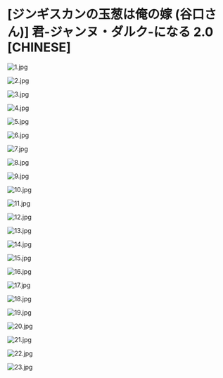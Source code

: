 # [ジンギスカンの玉葱は俺の嫁 (谷口さん)] 君-ジャンヌ・ダルク-になる 2.0 [CHINESE]
![1.jpg](https://raw.githubusercontent.com/JackCobra11/COBRA11/master/%5BDschinghis%20Khan%20no%20Tamanegi%20wa%20Ore%20no%20Yome%20(Taniguchi-san)%5D%20Kimi%20-Jeanne%20d'Arc-%20ni%20Naru%202.0%20(FateGrand%20Order)/1.jpg)

![2.jpg](https://raw.githubusercontent.com/JackCobra11/COBRA11/master/%5BDschinghis%20Khan%20no%20Tamanegi%20wa%20Ore%20no%20Yome%20(Taniguchi-san)%5D%20Kimi%20-Jeanne%20d'Arc-%20ni%20Naru%202.0%20(FateGrand%20Order)/2.jpg)

![3.jpg](https://raw.githubusercontent.com/JackCobra11/COBRA11/master/%5BDschinghis%20Khan%20no%20Tamanegi%20wa%20Ore%20no%20Yome%20(Taniguchi-san)%5D%20Kimi%20-Jeanne%20d'Arc-%20ni%20Naru%202.0%20(FateGrand%20Order)/3.jpg)

![4.jpg](https://raw.githubusercontent.com/JackCobra11/COBRA11/master/%5BDschinghis%20Khan%20no%20Tamanegi%20wa%20Ore%20no%20Yome%20(Taniguchi-san)%5D%20Kimi%20-Jeanne%20d'Arc-%20ni%20Naru%202.0%20(FateGrand%20Order)/4.jpg)

![5.jpg](https://raw.githubusercontent.com/JackCobra11/COBRA11/master/%5BDschinghis%20Khan%20no%20Tamanegi%20wa%20Ore%20no%20Yome%20(Taniguchi-san)%5D%20Kimi%20-Jeanne%20d'Arc-%20ni%20Naru%202.0%20(FateGrand%20Order)/5.jpg)

![6.jpg](https://raw.githubusercontent.com/JackCobra11/COBRA11/master/%5BDschinghis%20Khan%20no%20Tamanegi%20wa%20Ore%20no%20Yome%20(Taniguchi-san)%5D%20Kimi%20-Jeanne%20d'Arc-%20ni%20Naru%202.0%20(FateGrand%20Order)/6.jpg)

![7.jpg](https://raw.githubusercontent.com/JackCobra11/COBRA11/master/%5BDschinghis%20Khan%20no%20Tamanegi%20wa%20Ore%20no%20Yome%20(Taniguchi-san)%5D%20Kimi%20-Jeanne%20d'Arc-%20ni%20Naru%202.0%20(FateGrand%20Order)/7.jpg)

![8.jpg](https://raw.githubusercontent.com/JackCobra11/COBRA11/master/%5BDschinghis%20Khan%20no%20Tamanegi%20wa%20Ore%20no%20Yome%20(Taniguchi-san)%5D%20Kimi%20-Jeanne%20d'Arc-%20ni%20Naru%202.0%20(FateGrand%20Order)/8.jpg)

![9.jpg](https://raw.githubusercontent.com/JackCobra11/COBRA11/master/%5BDschinghis%20Khan%20no%20Tamanegi%20wa%20Ore%20no%20Yome%20(Taniguchi-san)%5D%20Kimi%20-Jeanne%20d'Arc-%20ni%20Naru%202.0%20(FateGrand%20Order)/9.jpg)

![10.jpg](https://raw.githubusercontent.com/JackCobra11/COBRA11/master/%5BDschinghis%20Khan%20no%20Tamanegi%20wa%20Ore%20no%20Yome%20(Taniguchi-san)%5D%20Kimi%20-Jeanne%20d'Arc-%20ni%20Naru%202.0%20(FateGrand%20Order)/10.jpg)

![11.jpg](https://raw.githubusercontent.com/JackCobra11/COBRA11/master/%5BDschinghis%20Khan%20no%20Tamanegi%20wa%20Ore%20no%20Yome%20(Taniguchi-san)%5D%20Kimi%20-Jeanne%20d'Arc-%20ni%20Naru%202.0%20(FateGrand%20Order)/11.jpg)

![12.jpg](https://raw.githubusercontent.com/JackCobra11/COBRA11/master/%5BDschinghis%20Khan%20no%20Tamanegi%20wa%20Ore%20no%20Yome%20(Taniguchi-san)%5D%20Kimi%20-Jeanne%20d'Arc-%20ni%20Naru%202.0%20(FateGrand%20Order)/12.jpg)

![13.jpg](https://raw.githubusercontent.com/JackCobra11/COBRA11/master/%5BDschinghis%20Khan%20no%20Tamanegi%20wa%20Ore%20no%20Yome%20(Taniguchi-san)%5D%20Kimi%20-Jeanne%20d'Arc-%20ni%20Naru%202.0%20(FateGrand%20Order)/13.jpg)

![14.jpg](https://raw.githubusercontent.com/JackCobra11/COBRA11/master/%5BDschinghis%20Khan%20no%20Tamanegi%20wa%20Ore%20no%20Yome%20(Taniguchi-san)%5D%20Kimi%20-Jeanne%20d'Arc-%20ni%20Naru%202.0%20(FateGrand%20Order)/14.jpg)

![15.jpg](https://raw.githubusercontent.com/JackCobra11/COBRA11/master/%5BDschinghis%20Khan%20no%20Tamanegi%20wa%20Ore%20no%20Yome%20(Taniguchi-san)%5D%20Kimi%20-Jeanne%20d'Arc-%20ni%20Naru%202.0%20(FateGrand%20Order)/15.jpg)

![16.jpg](https://raw.githubusercontent.com/JackCobra11/COBRA11/master/%5BDschinghis%20Khan%20no%20Tamanegi%20wa%20Ore%20no%20Yome%20(Taniguchi-san)%5D%20Kimi%20-Jeanne%20d'Arc-%20ni%20Naru%202.0%20(FateGrand%20Order)/16.jpg)

![17.jpg](https://raw.githubusercontent.com/JackCobra11/COBRA11/master/%5BDschinghis%20Khan%20no%20Tamanegi%20wa%20Ore%20no%20Yome%20(Taniguchi-san)%5D%20Kimi%20-Jeanne%20d'Arc-%20ni%20Naru%202.0%20(FateGrand%20Order)/17.jpg)

![18.jpg](https://raw.githubusercontent.com/JackCobra11/COBRA11/master/%5BDschinghis%20Khan%20no%20Tamanegi%20wa%20Ore%20no%20Yome%20(Taniguchi-san)%5D%20Kimi%20-Jeanne%20d'Arc-%20ni%20Naru%202.0%20(FateGrand%20Order)/18.jpg)

![19.jpg](https://raw.githubusercontent.com/JackCobra11/COBRA11/master/%5BDschinghis%20Khan%20no%20Tamanegi%20wa%20Ore%20no%20Yome%20(Taniguchi-san)%5D%20Kimi%20-Jeanne%20d'Arc-%20ni%20Naru%202.0%20(FateGrand%20Order)/19.jpg)

![20.jpg](https://raw.githubusercontent.com/JackCobra11/COBRA11/master/%5BDschinghis%20Khan%20no%20Tamanegi%20wa%20Ore%20no%20Yome%20(Taniguchi-san)%5D%20Kimi%20-Jeanne%20d'Arc-%20ni%20Naru%202.0%20(FateGrand%20Order)/20.jpg)

![21.jpg](https://raw.githubusercontent.com/JackCobra11/COBRA11/master/%5BDschinghis%20Khan%20no%20Tamanegi%20wa%20Ore%20no%20Yome%20(Taniguchi-san)%5D%20Kimi%20-Jeanne%20d'Arc-%20ni%20Naru%202.0%20(FateGrand%20Order)/21.jpg)

![22.jpg](https://raw.githubusercontent.com/JackCobra11/COBRA11/master/%5BDschinghis%20Khan%20no%20Tamanegi%20wa%20Ore%20no%20Yome%20(Taniguchi-san)%5D%20Kimi%20-Jeanne%20d'Arc-%20ni%20Naru%202.0%20(FateGrand%20Order)/22.jpg)

![23.jpg](https://raw.githubusercontent.com/JackCobra11/COBRA11/master/%5BDschinghis%20Khan%20no%20Tamanegi%20wa%20Ore%20no%20Yome%20(Taniguchi-san)%5D%20Kimi%20-Jeanne%20d'Arc-%20ni%20Naru%202.0%20(FateGrand%20Order)/23.jpg)
